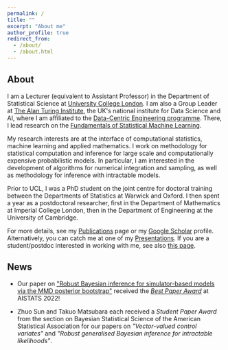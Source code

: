 ```yaml
---
permalink: /
title: ""
excerpt: "About me"
author_profile: true
redirect_from: 
  - /about/
  - /about.html
---
```


## About

I am a Lecturer (equivalent to Assistant Professor) in the Department of Statistical Science at [University College London](https://www.ucl.ac.uk/statistics/). I am also a Group Leader at [The Alan Turing Institute](https://www.turing.ac.uk/), the UK's national institute for Data Science and AI, where I am affiliated to the [Data-Centric Engineering programme](https://www.turing.ac.uk/research/research-programmes/data-centric-engineering#introduction). There, I lead research on the [Fundamentals of Statistical Machine Learning](https://www.turing.ac.uk/research/research-projects/fundamentals-statistical-machine-learning).

My research interests are at the interface of computational statistics, machine learning and applied mathematics. I work on methodology for statistical computation and inference for large scale and computationally expensive probabilistic models. In particular, I am interested in the development of algorithms for numerical integration and sampling, as well as methodology for inference with intractable models. 

Prior to UCL, I was a PhD student on the joint centre for doctoral training between the Departments of Statistics at Warwick and Oxford. I then spent a year as a postdoctoral researcher, first in the Department of Mathematics at Imperial College London, then in the Department of Engineering at the University of Cambridge. 

For more details, see my [Publications](https://fxbriol.github.io/publications/) page or my [Google Scholar](https://scholar.google.co.uk/citations?user=yLBYtAwAAAAJ&hl=en) profile. Alternatively, you can catch me at one of my [Presentations](https://fxbriol.github.io/presentations/). If you are a student/postdoc interested in working with me, see also [this page](https://fxbriol.github.io/supervision/).



## News

* Our paper on ["Robust Bayesian inference for simulator-based models via the MMD posterior bootstrap"](https://arxiv.org/abs/2202.04744) received the [*Best Paper Award*](https://aistats.org/aistats2022/awards.html) at AISTATS 2022!

* Zhuo Sun and Takuo Matsubara each received a *Student Paper Award* from the section on Bayesian Statistical Science of the American Statistical Association for our papers on *"Vector-valued control variates"* and *"Robust generalised Bayesian inference for intractable likelihoods"*.



